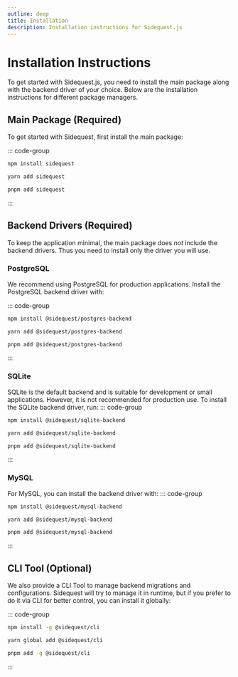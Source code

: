 ```yaml
---
outline: deep
title: Installation
description: Installation instructions for Sidequest.js
---
```


# Installation Instructions

To get started with Sidequest.js, you need to install the main package along with the backend driver of your choice. Below are the installation instructions for different package managers.

## Main Package (Required)

To get started with Sidequest, first install the main package:

::: code-group

```bash [npm]
npm install sidequest
```

```bash [yarn]
yarn add sidequest
```

```bash [pnpm]
pnpm add sidequest
```

:::

## Backend Drivers (Required)

To keep the application minimal, the main package does _not_ include the backend drivers. Thus you need to install only the driver you will use.

### PostgreSQL

We recommend using PostgreSQL for production applications. Install the PostgreSQL backend driver with:

::: code-group

```bash [npm]
npm install @sidequest/postgres-backend
```

```bash [yarn]
yarn add @sidequest/postgres-backend
```

```bash [pnpm]
pnpm add @sidequest/postgres-backend
```

:::

### SQLite

SQLite is the default backend and is suitable for development or small applications. However, it is not recommended for production use. To install the SQLite backend driver, run:
::: code-group

```bash [npm]
npm install @sidequest/sqlite-backend
```

```bash [yarn]
yarn add @sidequest/sqlite-backend
```

```bash [pnpm]
pnpm add @sidequest/sqlite-backend
```

:::

### MySQL

For MySQL, you can install the backend driver with:
::: code-group

```bash [npm]
npm install @sidequest/mysql-backend
```

```bash [yarn]
yarn add @sidequest/mysql-backend
```

```bash [pnpm]
pnpm add @sidequest/mysql-backend
```

:::

## CLI Tool (Optional)

We also provide a CLI Tool to manage backend migrations and configurations. Sidequest will try to manage it in runtime, but if you prefer to do it via CLI for better control, you can install it globally:

::: code-group

```bash [npm]
npm install -g @sidequest/cli
```

```bash [yarn]
yarn global add @sidequest/cli
```

```bash [pnpm]
pnpm add -g @sidequest/cli
```

:::
